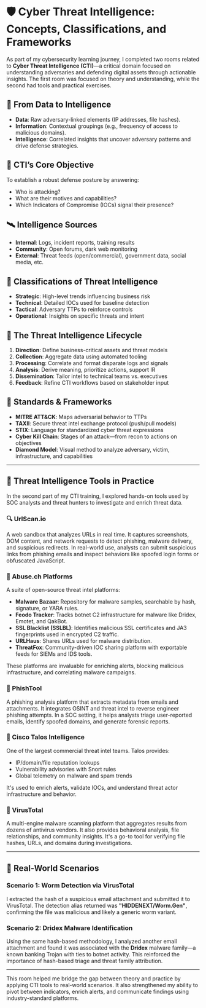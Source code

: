 # 🛡️ Cyber Threat Intelligence: Concepts, Classifications, and Frameworks

As part of my cybersecurity learning journey, I completed two rooms related to **Cyber Threat Intelligence (CTI)**—a critical domain focused on understanding adversaries and defending digital assets through actionable insights. The first room was focused on theory and understanding, while the second had tools and practical exercises.

## 🧠 From Data to Intelligence
- **Data**: Raw adversary-linked elements (IP addresses, file hashes).
- **Information**: Contextual groupings (e.g., frequency of access to malicious domains).
- **Intelligence**: Correlated insights that uncover adversary patterns and drive defense strategies.

## 🎯 CTI’s Core Objective
To establish a robust defense posture by answering:
- Who is attacking?
- What are their motives and capabilities?
- Which Indicators of Compromise (IOCs) signal their presence?

## 🛰️ Intelligence Sources
- **Internal**: Logs, incident reports, training results
- **Community**: Open forums, dark web monitoring
- **External**: Threat feeds (open/commercial), government data, social media, etc.

## 🧩 Classifications of Threat Intelligence
- **Strategic**: High-level trends influencing business risk
- **Technical**: Detailed IOCs used for baseline detection
- **Tactical**: Adversary TTPs to reinforce controls
- **Operational**: Insights on specific threats and intent

## 🔁 The Threat Intelligence Lifecycle
1. **Direction**: Define business-critical assets and threat models
2. **Collection**: Aggregate data using automated tooling
3. **Processing**: Correlate and format disparate logs and signals
4. **Analysis**: Derive meaning, prioritize actions, support IR
5. **Dissemination**: Tailor intel to technical teams vs. executives
6. **Feedback**: Refine CTI workflows based on stakeholder input

## 🧱 Standards & Frameworks
- **MITRE ATT&CK**: Maps adversarial behavior to TTPs
- **TAXII**: Secure threat intel exchange protocol (push/pull models)
- **STIX**: Language for standardized cyber threat expressions
- **Cyber Kill Chain**: Stages of an attack—from recon to actions on objectives
- **Diamond Model**: Visual method to analyze adversary, victim, infrastructure, and capabilities

---

## 🧰 Threat Intelligence Tools in Practice

In the second part of my CTI training, I explored hands-on tools used by SOC analysts and threat hunters to investigate and enrich threat data.

### 🔍 UrlScan.io
A web sandbox that analyzes URLs in real time. It captures screenshots, DOM content, and network requests to detect phishing, malware delivery, and suspicious redirects. In real-world use, analysts can submit suspicious links from phishing emails and inspect behaviors like spoofed login forms or obfuscated JavaScript.

### 🧪 Abuse.ch Platforms
A suite of open-source threat intel platforms:
- **Malware Bazaar**: Repository for malware samples, searchable by hash, signature, or YARA rules.
- **Feodo Tracker**: Tracks botnet C2 infrastructure for malware like Dridex, Emotet, and QakBot.
- **SSL Blacklist (SSLBL)**: Identifies malicious SSL certificates and JA3 fingerprints used in encrypted C2 traffic.
- **URLHaus**: Shares URLs used for malware distribution.
- **ThreatFox**: Community-driven IOC sharing platform with exportable feeds for SIEMs and IDS tools.

These platforms are invaluable for enriching alerts, blocking malicious infrastructure, and correlating malware campaigns.

### 📨 PhishTool
A phishing analysis platform that extracts metadata from emails and attachments. It integrates OSINT and threat intel to reverse engineer phishing attempts. In a SOC setting, it helps analysts triage user-reported emails, identify spoofed domains, and generate forensic reports.

### 🧠 Cisco Talos Intelligence
One of the largest commercial threat intel teams. Talos provides:
- IP/domain/file reputation lookups
- Vulnerability advisories with Snort rules
- Global telemetry on malware and spam trends

It's used to enrich alerts, validate IOCs, and understand threat actor infrastructure and behavior.

### 🧬 VirusTotal
A multi-engine malware scanning platform that aggregates results from dozens of antivirus vendors. It also provides behavioral analysis, file relationships, and community insights. It's a go-to tool for verifying file hashes, URLs, and domains during investigations.

---

## 🧪 Real-World Scenarios

### Scenario 1: Worm Detection via VirusTotal
I extracted the hash of a suspicious email attachment and submitted it to VirusTotal. The detection alias returned was **"HIDDENEXT/Worm.Gen"**, confirming the file was malicious and likely a generic worm variant.

### Scenario 2: Dridex Malware Identification
Using the same hash-based methodology, I analyzed another email attachment and found it was associated with the **Dridex** malware family—a known banking Trojan with ties to botnet activity. This reinforced the importance of hash-based triage and threat family attribution.

---

This room helped me bridge the gap between theory and practice by applying CTI tools to real-world scenarios. It also strengthened my ability to pivot between indicators, enrich alerts, and communicate findings using industry-standard platforms.
